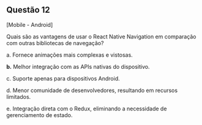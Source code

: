 

## Questão 12
[Mobile - Android]

Quais são as vantagens de usar o React Native Navigation em comparação com outras bibliotecas de navegação?

a. Fornece animações mais complexas e vistosas.

**b.** Melhor integração com as APIs nativas do dispositivo.

c. Suporte apenas para dispositivos Android.

d. Menor comunidade de desenvolvedores, resultando em recursos limitados.

e. Integração direta com o Redux, eliminando a necessidade de gerenciamento de estado.



